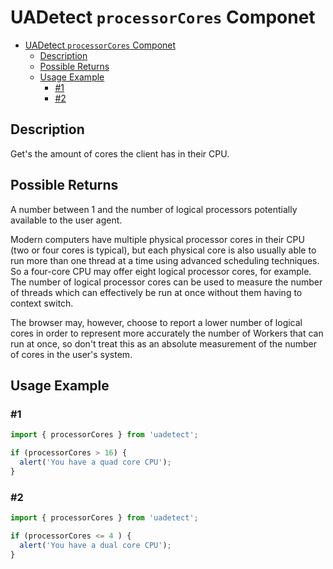 # UADetect `processorCores` Componet

- [UADetect `processorCores` Componet](#uadetect-processorcores-componet)
  - [Description](#description)
  - [Possible Returns](#possible-returns)
  - [Usage Example](#usage-example)
    - [#1](#1)
    - [#2](#2)

## Description

Get's the amount of cores the client has in their CPU.

## Possible Returns

A number between 1 and the number of logical processors potentially available to the user agent.

Modern computers have multiple physical processor cores in their CPU (two or four cores is typical), but each physical core is also usually able to run more than one thread at a time using advanced scheduling techniques. So a four-core CPU may offer eight logical processor cores, for example. The number of logical processor cores can be used to measure the number of threads which can effectively be run at once without them having to context switch.

The browser may, however, choose to report a lower number of logical cores in order to represent more accurately the number of Workers that can run at once, so don't treat this as an absolute measurement of the number of cores in the user's system. 

## Usage Example

### #1

```js
import { processorCores } from 'uadetect';

if (processorCores > 16) {
  alert('You have a quad core CPU');
}
```

### #2

```js
import { processorCores } from 'uadetect';

if (processorCores <= 4 ) {
  alert('You have a dual core CPU');
}
```